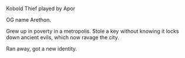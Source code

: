 Kobold Thief played by Apor

OG name Arethon.

Grew up in poverty in a metropolis. Stole a key without knowing it locks down ancient evils, which now ravage the city.

Ran away, got a new identity.
